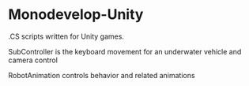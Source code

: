 # Monodevelop-Unity

.CS  scripts written for Unity games.

SubController is the keyboard movement for an underwater vehicle and camera control

RobotAnimation controls behavior and related animations

